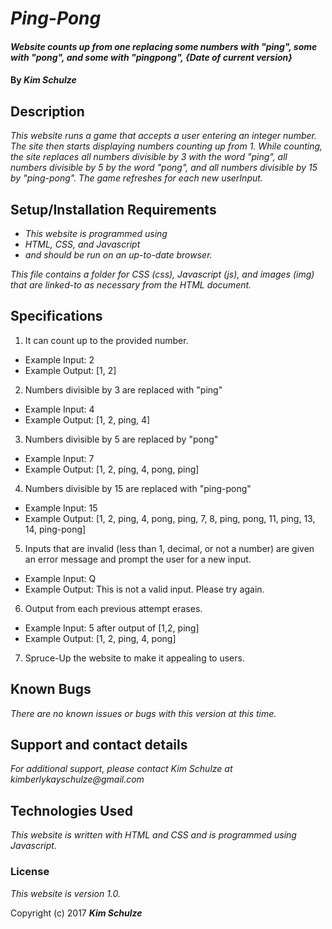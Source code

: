 # _Ping-Pong_

#### _Website counts up from one replacing some numbers with "ping", some with "pong", and some with "pingpong", {Date of current version}_

#### By _Kim Schulze_

## Description

_This website runs a game that accepts a user entering an integer number.  The site then starts displaying numbers counting up from 1.  While counting, the site replaces all numbers divisible by 3 with the word "ping", all numbers divisible by 5 by the word "pong", and all numbers divisible by 15 by "ping-pong".  The game refreshes for each new userInput._

## Setup/Installation Requirements

* _This website is programmed using_
* _HTML, CSS, and Javascript_
* _and should be run on an up-to-date browser._

_This file contains a folder for CSS (css), Javascript (js), and images (img) that are linked-to as necessary from the HTML document._

## Specifications
1. It can count up to the provided number.
* Example Input: 2
* Example Output: [1, 2]
2. Numbers divisible by 3 are replaced with "ping"
* Example Input: 4
* Example Output: [1, 2, ping, 4]
3. Numbers divisible by 5 are replaced by "pong"
* Example Input: 7
* Example Output: [1, 2, ping, 4, pong, ping]
4. Numbers divisible by 15 are replaced with "ping-pong"
* Example Input: 15
* Example Output: [1, 2, ping, 4, pong, ping, 7, 8, ping, pong, 11, ping, 13, 14, ping-pong]
5. Inputs that are invalid (less than 1, decimal, or not a number) are given an error message and prompt the user for a new input.
* Example Input: Q
* Example Output: This is not a valid input.  Please try again.
6. Output from each previous attempt erases.
* Example Input: 5 after output of [1,2, ping]
* Example Output: [1, 2, ping, 4, pong]
7. Spruce-Up the website to make it appealing to users.

## Known Bugs

_There are no known issues or bugs with this version at this time._

## Support and contact details

_For additional support, please contact Kim Schulze at kimberlykayschulze@gmail.com_

## Technologies Used

_This website is written with HTML and CSS and is programmed using Javascript._

### License

*This website is version 1.0.*

Copyright (c) 2017 **_Kim Schulze_**
